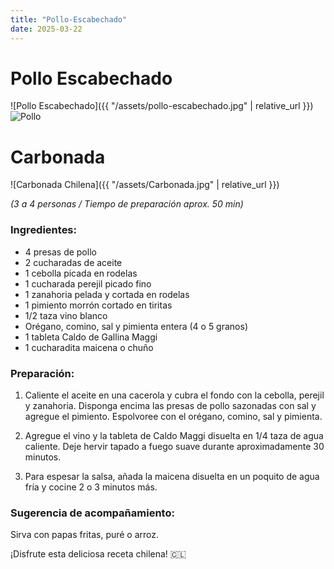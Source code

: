 ```yaml
---
title: "Pollo-Escabechado"
date: 2025-03-22
---
```


# Pollo Escabechado

![Pollo Escabechado]({{ "/assets/pollo-escabechado.jpg" | relative_url }})
![Pollo](/assets/pollo-escabechado.jpg)

# Carbonada
![Carbonada Chilena]({{ "/assets/Carbonada.jpg" | relative_url }})


*(3 a 4 personas / Tiempo de preparación aprox. 50 min)*

### Ingredientes:

- 4 presas de pollo
- 2 cucharadas de aceite
- 1 cebolla picada en rodelas
- 1 cucharada perejil picado fino
- 1 zanahoria pelada y cortada en rodelas
- 1 pimiento morrón cortado en tiritas
- 1/2 taza vino blanco
- Orégano, comino, sal y pimienta entera (4 o 5 granos)
- 1 tableta Caldo de Gallina Maggi
- 1 cucharadita maicena o chuño

### Preparación:

1. Caliente el aceite en una cacerola y cubra el fondo con la cebolla, perejil y zanahoria. Disponga encima las presas de pollo sazonadas con sal y agregue el pimiento. Espolvoree con el orégano, comino, sal y pimienta.

2. Agregue el vino y la tableta de Caldo Maggi disuelta en 1/4 taza de agua caliente. Deje hervir tapado a fuego suave durante aproximadamente 30 minutos.

3. Para espesar la salsa, añada la maicena disuelta en un poquito de agua fría y cocine 2 o 3 minutos más.

### Sugerencia de acompañamiento:

Sirva con papas fritas, puré o arroz.

¡Disfrute esta deliciosa receta chilena! 🇨🇱
